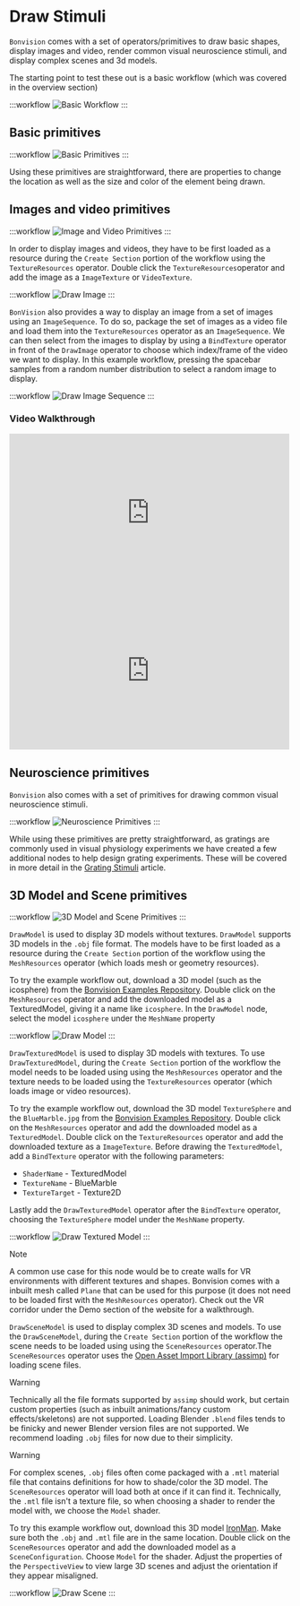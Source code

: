 # Draw Stimuli

`Bonvision` comes with a set of operators/primitives to draw basic shapes, display images and video, render common visual neuroscience stimuli, and display complex scenes and 3d models.

The starting point to test these out is a basic workflow (which was covered in the overview section)

:::workflow
![Basic Workflow](../workflows/overview-draw-circle.bonsai)
:::

## Basic primitives

:::workflow
![Basic Primitives](../workflows/draw-stimuli-basic-primitives.bonsai)
:::

Using these primitives are straightforward, there are properties to change the location as well as the size and color of the element being drawn.


## Images and video primitives
:::workflow
![Image and Video Primitives](../workflows/draw-stimuli-image-video-primitives.bonsai)
:::

In order to display images and videos, they have to be first loaded as a resource during the `Create Section` portion of the workflow using the `TextureResources` operator. Double click the `TextureResources`operator and add the image as a `ImageTexture` or `VideoTexture`.

:::workflow
![Draw Image](../workflows/draw-stimuli-draw-image.bonsai)
:::

`BonVision` also provides a way to display an image from a set of images using an `ImageSequence`. To do so, package the set of images as a video file and load them into the `TextureResources` operator as an `ImageSequence`.
We can then select from the images to display by using a `BindTexture` operator in front of the `DrawImage` operator to choose which index/frame of the video we want to display.
In this example workflow, pressing the spacebar samples from a random number distribution to select a random image to display.

:::workflow
![Draw Image Sequence](../workflows/draw-stimuli-draw-image-sequence.bonsai)
:::


### Video Walkthrough
<div style="max-width: 500px;">
<iframe width=100% height="282" src="https://www.youtube.com/embed/I3JuU_-PJuE" title="BonVision quick tips: How to display an image" frameborder="0" allow="accelerometer; autoplay; clipboard-write; encrypted-media; gyroscope; picture-in-picture; web-share" referrerpolicy="strict-origin-when-cross-origin" allowfullscreen></iframe>
</div>

<div style="max-width: 500px">
<iframe width=100% height="282" src="https://www.youtube.com/embed/gYlgBgvSrmg" title="BonVision quick tips: Playing a movie" frameborder="0" allow="accelerometer; autoplay; clipboard-write; encrypted-media; gyroscope; picture-in-picture; web-share" referrerpolicy="strict-origin-when-cross-origin" allowfullscreen></iframe>
</div>


## Neuroscience primitives
`Bonvision` also comes with a set of primitives for drawing common visual neuroscience stimuli.

:::workflow
![Neuroscience Primitives](../workflows/draw-stimuli-neuroscience-primitives.bonsai)
:::

While using these primitives are pretty straightforward, as gratings are commonly used in visual physiology experiments we have created a few additional nodes to help design grating experiments. These will be covered in more detail in the [Grating Stimuli](stimuli-grating.md) article.


## 3D Model and Scene primitives

:::workflow
![3D Model and Scene Primitives](../workflows/draw-stimuli-scene-model-primitives.bonsai)
:::

`DrawModel` is used to display 3D models without textures. `DrawModel` supports 3D models in the `.obj` file format.
The models have to be first loaded as a resource during the `Create Section` portion of the workflow using the `MeshResources` operator (which loads mesh or geometry resources).

To try the example workflow out, download a 3D model (such as the icosphere) from the [Bonvision Examples Repository](https://github.com/bonvision/examples/tree/master/Primitives).
Double click on the `MeshResources` operator and add the downloaded model as a TexturedModel, giving it a name like `icosphere`.
In the `DrawModel` node, select the model `icosphere` under the `MeshName` property

:::workflow
![Draw Model](../workflows/draw-stimuli-model.bonsai)
:::

`DrawTexturedModel` is used to display 3D models with textures.  To use `DrawTexturedModel`, during the `Create Section` portion of the workflow the model needs to be loaded using using the  `MeshResources` operator and the texture needs to be loaded using the `TextureResources` operator (which loads image or video resources).

To try the example workflow out, download the 3D model `TextureSphere` and the `BlueMarble.jpg` from the [Bonvision Examples Repository](https://github.com/bonvision/examples/tree/master/Primitives).
Double click on the `MeshResources` operator and add the downloaded model as a `TexturedModel`. Double click on the `TextureResources` operator and add the downloaded texture as a `ImageTexture`. 
Before drawing the  `TexturedModel`, add a `BindTexture` operator with the following parameters:

- `ShaderName` - TexturedModel
- `TextureName` - BlueMarble
- `TextureTarget` - Texture2D

Lastly add the `DrawTexturedModel` operator after the `BindTexture` operator, choosing the `TextureSphere` model under the `MeshName` property.

:::workflow
![Draw Textured Model](../workflows/draw-stimuli-textured-model.bonsai)
:::

> [!Note]
> A common use case for this node would be to create walls for VR environments with different textures and shapes. Bonvision comes with a inbuilt mesh called `Plane` that can be used for this purpose (it does not need to be loaded first with the `MeshResources` operator). Check out the VR corridor under the Demo section of the website for a walkthrough.

`DrawSceneModel` is used to display complex 3D scenes and models.  To use the `DrawSceneModel`, during the `Create Section` portion of the workflow the scene needs to be loaded using using the `SceneResources` operator.The `SceneResources` operator uses the [Open Asset Import Library (assimp)](https://github.com/assimp/assimp) for loading scene files. 

> [!Warning]
> Technically all the file formats supported by `assimp` should work, but certain custom properties (such as inbuilt animations/fancy custom effects/skeletons) are not supported. Loading Blender `.blend` files tends to be finicky and newer Blender version files are not supported. We recommend loading `.obj` files for now due to their simplicity.

> [!Warning]
> For complex scenes, `.obj` files often come packaged with a `.mtl` material file that contains definitions for how to shade/color the 3D model. The `SceneResources` operator will load both at once if it can find it. Technically, the `.mtl` file isn't a texture file, so when choosing a shader to render the model with, we choose the `Model` shader.

To try this example workflow out, download this 3D model [IronMan](https://free3d.com/3d-model/ironman-rigged-original-model--98611.html). Make sure both the `.obj` and `.mtl` file are in the same location. Double click on the `SceneResources` operator and add the downloaded model as a `SceneConfiguration`. Choose `Model` for the shader. Adjust the properties of the `PerspectiveView` to view  large 3D scenes and adjust the orientation if they appear misaligned.

:::workflow
![Draw Scene](../workflows/draw-stimuli-scene.bonsai)
:::





